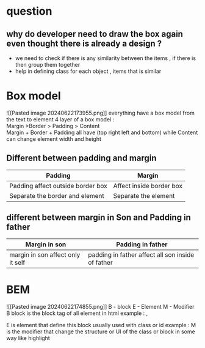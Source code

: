 

# question 
## why do developer need to draw the box again even thought there is already a design ? 
- we need to check if there is any similarity between the items , if there is then group them together 
- help in defining class for each object , items  that is similar  
# Box model 
![[Pasted image 20240622173955.png]]
everything have a box model from the text to element 
4 layer of a box model  :  
Margin  >Border > Padding > Content  
Margin + Border + Padding all have (top right left and bottom) 
while Content can change element width  and height 

## Different between padding and margin 

| Padding                           | Margin                   |
| --------------------------------- | ------------------------ |
| Padding affect outside border box | Affect inside border box |
| Separate the border and element   | Separate the element     |
## different between margin in Son and Padding in father 


| Margin in son                     | Padding in father                                  |
| --------------------------------- | -------------------------------------------------- |
| margin in son affect only it self | padding in father affect all  son inside of father |
# BEM  
![[Pasted image 20240622174855.png]]
B - block 
E - Element 
M - Modifier 
B block is the block tag of all element in html example : <html> , <p>
E is element that define this block usually used with class or id example : <html class = "title">
M is the modifier that change the structure or UI of the class or block in some way like highlight 